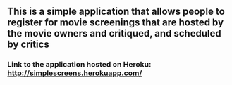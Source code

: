 ## This is a simple application that allows people to register for movie screenings that are hosted by the movie owners and critiqued, and scheduled by critics
### Link to the application hosted on Heroku: http://simplescreens.herokuapp.com/
